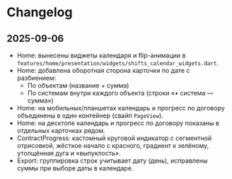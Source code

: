 # Changelog

## 2025-09-06

- Home: вынесены виджеты календаря и flip-анимации в `features/home/presentation/widgets/shifts_calendar_widgets.dart`.
- Home: добавлена оборотная сторона карточки по дате с разбиением:
  - По объектам (название + сумма)
  - По системам внутри каждого объекта (строки «• система — сумма»)
- Home: на мобильных/планшетах календарь и прогресс по договору объединены в один контейнер (свайп `PageView`).
- Home: на десктопе календарь и прогресс по договору показаны в отдельных карточках рядом.
- ContractProgress: кастомный круговой индикатор с сегментной отрисовкой, жёсткое начало с красного, градиент к зелёному, утолщённая дуга и «выпуклость».
- Export: группировка строк учитывает дату (день), исправлены суммы при выборе даты в календаре.

